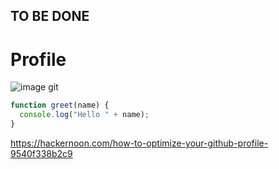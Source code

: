## TO BE DONE

# Profile

![image git](img/github.jpg)

```js
function greet(name) {
  console.log("Hello " + name);
}
```

https://hackernoon.com/how-to-optimize-your-github-profile-9540f338b2c9
